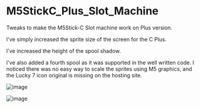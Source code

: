 # M5StickC_Plus_Slot_Machine
Tweaks to make the M5Stick-C Slot machine work on Plus version.

I've simply increased the sprite size of the screen for the C Plus.            

I've increased the height of the spool shadow.                 

I've also added a fourth spool as it was supported in the well written code. I noticed there was no easy way to scale the sprites using M5 graphics, and the Lucky 7 icon original is missing on the hosting site.                   

![image](https://user-images.githubusercontent.com/1586332/178795482-ae3b6c4a-fff6-4ff2-b47d-f063a3dfbd25.png)


![image](https://user-images.githubusercontent.com/1586332/178794891-f3164e0f-e7cb-4423-a780-8bdd38f84dcb.png)
